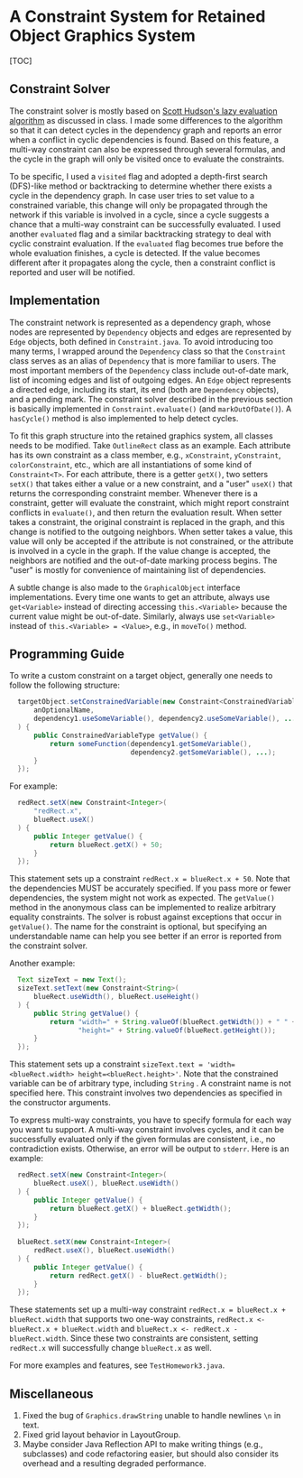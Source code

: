 # A Constraint System for Retained Object Graphics System

[TOC]

## Constraint Solver

The constraint solver is mostly based on [Scott Hudson's lazy evaluation algorithm](https://dl.acm.org/doi/10.1145/117009.117012) as discussed in class. I made some differences to the algorithm so that it can detect cycles in the dependency graph and reports an error when a conflict in cyclic dependencies is found. Based on this feature, a multi-way constraint can also be expressed through several formulas, and the cycle in the graph will only be visited once to evaluate the constraints.

To be specific, I used a `visited` flag and adopted a depth-first search (DFS)-like method or backtracking to determine whether there exists a cycle in the dependency graph. In case user tries to set value to a constrained variable, this change will only be propagated through the network if this variable is involved in a cycle, since a cycle suggests a chance that a multi-way constraint can be successfully evaluated. I used another `evaluated` flag and a similar backtracking strategy to deal with cyclic constraint evaluation. If the `evaluated` flag becomes true before the whole evaluation finishes, a cycle is detected. If the value becomes different after it propagates along the cycle, then a constraint conflict is reported and user will be notified.

## Implementation

The constraint network is represented as a dependency graph, whose nodes are represented by `Dependency` objects and edges are represented by `Edge` objects, both defined in `Constraint.java`. To avoid introducing too many terms, I wrapped around the `Dependency` class so that the `Constraint` class serves as an alias of `Dependency` that is more familiar to users. The most important members of the `Dependency` class include out-of-date mark, list of incoming edges and list of outgoing edges. An `Edge` object represents a directed edge, including its start, its end (both are `Dependency` objects), and a pending mark. The constraint solver described in the previous section is basically implemented in `Constraint.evaluate()` (and `markOutOfDate()`). A `hasCycle()` method is also implemented to help detect cycles.

To fit this graph structure into the retained graphics system, all classes needs to be modified. Take `OutlineRect` class as an example. Each attribute has its own constraint as a class member, e.g., `xConstraint`, `yConstraint`, `colorConstraint`, etc., which are all instantiations of some kind of `Constraint<T>`. For each attribute, there is a getter `getX()`, two setters `setX()` that takes either a value or a new constraint, and a "user" `useX()` that returns the corresponding constraint member. Whenever there is a constraint, getter will evaluate the constraint, which might report constraint conflicts in `evaluate()`, and then return the evaluation result. When setter takes a constraint, the original constraint is replaced in the graph, and this change is notified to the outgoing neighbors. When setter takes a value, this value will only be accepted if the attribute is not constrained, or the attribute is involved in a cycle in the graph. If the value change is accepted, the neighbors are notified and the out-of-date marking process begins. The "user" is mostly for convenience of maintaining list of dependencies.

A subtle change is also made to the `GraphicalObject` interface implementations. Every time one wants to get an attribute, always use `get<Variable>` instead of directing accessing `this.<Variable>` because the current value might be out-of-date. Similarly, always use `set<Variable>` instead of `this.<Variable> = <Value>`, e.g., in `moveTo()` method.

## Programming Guide

To write a custom constraint on a target object, generally one needs to follow the following structure:

```java
  targetObject.setConstrainedVariable(new Constraint<ConstrainedVariableType>(
      anOptionalName,
      dependency1.useSomeVariable(), dependency2.useSomeVariable(), ...
  ) {
      public ConstrainedVariableType getValue() {
          return someFunction(dependency1.getSomeVariable(),
                              dependency2.getSomeVariable(), ...);
      }
  });
```

For example:

```java
  redRect.setX(new Constraint<Integer>(
      "redRect.x",
      blueRect.useX()
  ) {
      public Integer getValue() {
          return blueRect.getX() + 50;
      }
  });
```

This statement sets up a constraint `redRect.x = blueRect.x + 50`. Note that the dependencies MUST be accurately specified. If you pass more or fewer dependencies, the system might not work as expected. The `getValue()` method in the anonymous class can be implemented to realize arbitrary equality constraints. The solver is robust against exceptions that occur in `getValue()`. The name for the constraint is optional, but specifying an understandable name can help you see better if an error is reported from the constraint solver.

Another example:

```java
  Text sizeText = new Text();
  sizeText.setText(new Constraint<String>(
      blueRect.useWidth(), blueRect.useHeight()
  ) {
      public String getValue() {
          return "width=" + String.valueOf(blueRect.getWidth()) + " " +
                 "height=" + String.valueOf(blueRect.getHeight());
      }
  });
```

This statement sets up a constraint `sizeText.text = 'width=<blueRect.width> height=<blueRect.height>'`. Note that the constrained variable can be of arbitrary type, including `String` . A constraint name is not specified here. This constraint involves two dependencies as specified in the constructor arguments.

To express multi-way constraints, you have to specify formula for each way you want tu support. A multi-way constraint involves cycles, and it can be successfully evaluated only if the given formulas are consistent, i.e., no contradiction exists. Otherwise, an error will be output to `stderr`. Here is an example:

```java
  redRect.setX(new Constraint<Integer>(
      blueRect.useX(), blueRect.useWidth()
  ) {
      public Integer getValue() {
          return blueRect.getX() + blueRect.getWidth();
      }
  });
  
  blueRect.setX(new Constraint<Integer>(
      redRect.useX(), blueRect.useWidth()
  ) {
      public Integer getValue() {
          return redRect.getX() - blueRect.getWidth();
      }
  });
```

These statements set up a multi-way constraint `redRect.x = blueRect.x + blueRect.width` that supports two one-way constraints, `redRect.x <- blueRect.x + blueRect.width` and `blueRect.x <- redRect.x - blueRect.width`. Since these two constraints are consistent, setting `redRect.x` will successfully change `blueRect.x` as well.

For more examples and features, see `TestHomework3.java`.

## Miscellaneous

1. Fixed the bug of `Graphics.drawString` unable to handle newlines `\n` in text.
2. Fixed grid layout behavior in LayoutGroup.
3. Maybe consider Java Reflection API to make writing things (e.g., subclasses) and code refactoring easier, but should also consider its overhead and a resulting degraded performance.
